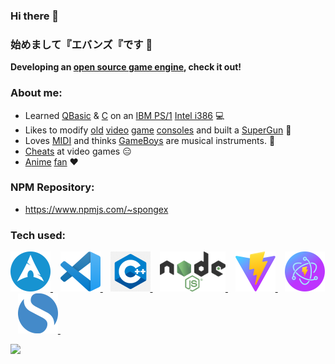 ### Hi there 👋
### 始めまして『エバンズ『です 👋

__Developing an [open source game engine](https://github.com/wtfsystems), check it out!__

### About me:
- Learned [QBasic](https://en.wikipedia.org/wiki/QBasic) & [C](https://en.wikipedia.org/wiki/The_C_Programming_Language) on an [IBM PS/1](https://en.wikipedia.org/wiki/IBM_PS/1) [Intel i386](https://en.wikipedia.org/wiki/I386) :computer:
- Likes to modify [old](https://en.wikipedia.org/wiki/TurboGrafx-16) [video](https://en.wikipedia.org/wiki/Super_Nintendo_Entertainment_System) [game](https://en.wikipedia.org/wiki/Sega_Saturn) [consoles](https://en.wikipedia.org/wiki/Nintendo_Entertainment_System) and built a [SuperGun](https://en.wikipedia.org/wiki/SuperGun) :space_invader:
- Loves [MIDI](https://en.wikipedia.org/wiki/MIDI) and thinks [GameBoys](https://en.wikipedia.org/wiki/Game_Boy) are musical instruments.  :musical_keyboard:
- [Cheats](https://github.com/EUA/wxHexEditor) at video games :expressionless:
- [A](https://en.wikipedia.org/wiki/Mobile_Suit_Gundam)[ni](https://en.wikipedia.org/wiki/Neon_Genesis_Evangelion)[me](https://typemoon.fandom.com/wiki/Fate_series) [fan](https://en.touhouwiki.net/wiki/Touhou_Wiki) :heart:

### NPM Repository:
- https://www.npmjs.com/~spongex

### Tech used:
<p>
<a href="https://archlinux.org/">
  <img style="height: 64px;" src="./images/arch.png">
</a>
&nbsp;&nbsp;
<a href="https://code.visualstudio.com/">
  <img style="height: 64px;" src="./images/code.png">
</a>
&nbsp;&nbsp;
<a href="https://isocpp.org/std/the-standard">
  <img style="height: 64px;" src="./images/c-logo-1.png">
</a>
&nbsp;&nbsp;
<a href="https://nodejs.org/">
  <img style="height: 64px;" src="./images/nodejs.png">
</a>
&nbsp;&nbsp;
<a href="https://vitejs.dev/">
  <img style="height: 64px;" src="./images/vite.svg">
</a>
&nbsp;&nbsp;
<a href="https://electron-vite.github.io/">
  <img style="height: 64px;" src="./images/electron-vite.svg">
</a>
&nbsp;&nbsp;
<a href="https://simplenote.com/">
  <img style="height: 64px;" src="./images/simplenote.png">
</a>
&nbsp;&nbsp;
</p>

<a href="https://endsoftwarepatents.org/innovating-without-patents"><img style="height: 45px;" src="https://static.fsf.org/nosvn/esp/logos/patent-free.svg"></a>
